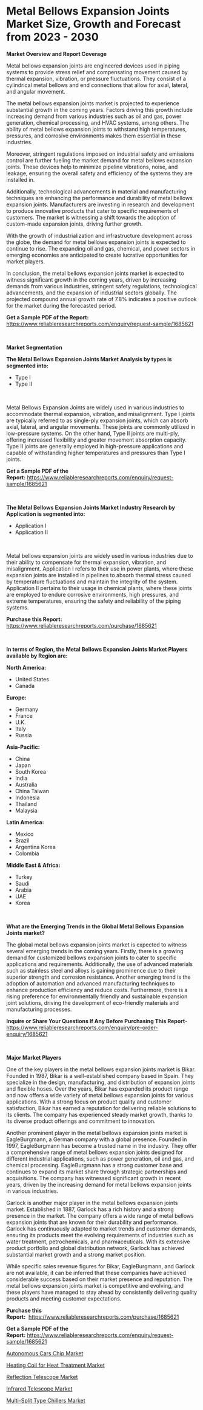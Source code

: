 <p><h1>Metal Bellows Expansion Joints Market Size, Growth and Forecast from 2023 - 2030</h1></p><p><strong>Market Overview and Report Coverage</strong></p>
<p><p>Metal bellows expansion joints are engineered devices used in piping systems to provide stress relief and compensating movement caused by thermal expansion, vibration, or pressure fluctuations. They consist of a cylindrical metal bellows and end connections that allow for axial, lateral, and angular movement.</p><p>The metal bellows expansion joints market is projected to experience substantial growth in the coming years. Factors driving this growth include increasing demand from various industries such as oil and gas, power generation, chemical processing, and HVAC systems, among others. The ability of metal bellows expansion joints to withstand high temperatures, pressures, and corrosive environments makes them essential in these industries.</p><p>Moreover, stringent regulations imposed on industrial safety and emissions control are further fueling the market demand for metal bellows expansion joints. These devices help to minimize pipeline vibrations, noise, and leakage, ensuring the overall safety and efficiency of the systems they are installed in.</p><p>Additionally, technological advancements in material and manufacturing techniques are enhancing the performance and durability of metal bellows expansion joints. Manufacturers are investing in research and development to produce innovative products that cater to specific requirements of customers. The market is witnessing a shift towards the adoption of custom-made expansion joints, driving further growth.</p><p>With the growth of industrialization and infrastructure development across the globe, the demand for metal bellows expansion joints is expected to continue to rise. The expanding oil and gas, chemical, and power sectors in emerging economies are anticipated to create lucrative opportunities for market players.</p><p>In conclusion, the metal bellows expansion joints market is expected to witness significant growth in the coming years, driven by increasing demands from various industries, stringent safety regulations, technological advancements, and the expansion of industrial sectors globally. The projected compound annual growth rate of 7.8% indicates a positive outlook for the market during the forecasted period.</p></p>
<p><strong>Get a Sample PDF of the Report:</strong> <a href="https://www.reliableresearchreports.com/enquiry/request-sample/1685621">https://www.reliableresearchreports.com/enquiry/request-sample/1685621</a></p>
<p>&nbsp;</p>
<p><strong>Market Segmentation</strong></p>
<p><strong>The Metal Bellows Expansion Joints Market Analysis by types is segmented into:</strong></p>
<p><ul><li>Type I</li><li>Type II</li></ul></p>
<p>&nbsp;</p>
<p><p>Metal Bellows Expansion Joints are widely used in various industries to accommodate thermal expansion, vibration, and misalignment. Type I joints are typically referred to as single-ply expansion joints, which can absorb axial, lateral, and angular movements. These joints are commonly utilized in low-pressure systems. On the other hand, Type II joints are multi-ply, offering increased flexibility and greater movement absorption capacity. Type II joints are generally employed in high-pressure applications and capable of withstanding higher temperatures and pressures than Type I joints.</p></p>
<p><strong>Get a Sample PDF of the Report:</strong>&nbsp;<a href="https://www.reliableresearchreports.com/enquiry/request-sample/1685621">https://www.reliableresearchreports.com/enquiry/request-sample/1685621</a></p>
<p>&nbsp;</p>
<p><strong>The Metal Bellows Expansion Joints Market Industry Research by Application is segmented into:</strong></p>
<p><ul><li>Application I</li><li>Application II</li></ul></p>
<p>&nbsp;</p>
<p><p>Metal bellows expansion joints are widely used in various industries due to their ability to compensate for thermal expansion, vibration, and misalignment. Application I refers to their use in power plants, where these expansion joints are installed in pipelines to absorb thermal stress caused by temperature fluctuations and maintain the integrity of the system. Application II pertains to their usage in chemical plants, where these joints are employed to endure corrosive environments, high pressures, and extreme temperatures, ensuring the safety and reliability of the piping systems.</p></p>
<p><strong>Purchase this Report:</strong>&nbsp; <a href="https://www.reliableresearchreports.com/purchase/1685621">https://www.reliableresearchreports.com/purchase/1685621</a></p>
<p>&nbsp;</p>
<p><strong>In terms of Region, the Metal Bellows Expansion Joints Market Players available by Region are:</strong></p>
<p>
    <p> <strong> North America: </strong>
        <ul>
            <li>United States</li>
            <li>Canada</li>
        </ul>
        </p> 
    <p> <strong> Europe: </strong>
        <ul>
            <li>Germany</li>
            <li>France</li>
            <li>U.K.</li>
            <li>Italy</li>
            <li>Russia</li>
        </ul>
        </p> 
    <p> <strong> Asia-Pacific: </strong>
        <ul>
            <li>China</li>
            <li>Japan</li>
            <li>South Korea</li>
            <li>India</li>
            <li>Australia</li>
            <li>China Taiwan</li>
            <li>Indonesia</li>
            <li>Thailand</li>
            <li>Malaysia</li>
        </ul>
        </p> 
    <p> <strong> Latin America: </strong>
        <ul>
            <li>Mexico</li>
            <li>Brazil</li>
            <li>Argentina Korea</li>
            <li>Colombia</li>
        </ul>
        </p> 
    <p> <strong> Middle East & Africa: </strong>
        <ul>
            <li>Turkey</li>
            <li>Saudi</li>
            <li>Arabia</li>
            <li>UAE</li>
            <li>Korea</li>
        </ul>
    </p>
    </p>
<p>&nbsp;</p>
<p><strong>What are the Emerging Trends in the Global Metal Bellows Expansion Joints market?</strong></p>
<p><p>The global metal bellows expansion joints market is expected to witness several emerging trends in the coming years. Firstly, there is a growing demand for customized bellows expansion joints to cater to specific applications and requirements. Additionally, the use of advanced materials such as stainless steel and alloys is gaining prominence due to their superior strength and corrosion resistance. Another emerging trend is the adoption of automation and advanced manufacturing techniques to enhance production efficiency and reduce costs. Furthermore, there is a rising preference for environmentally friendly and sustainable expansion joint solutions, driving the development of eco-friendly materials and manufacturing processes.</p></p>
<p><strong>Inquire or Share Your Questions If Any Before Purchasing This Report</strong>- <a href="https://www.reliableresearchreports.com/enquiry/pre-order-enquiry/1685621">https://www.reliableresearchreports.com/enquiry/pre-order-enquiry/1685621</a></p>
<p>&nbsp;</p>
<p><strong>Major Market Players</strong></p>
<p><p>One of the key players in the metal bellows expansion joints market is Bikar. Founded in 1987, Bikar is a well-established company based in Spain. They specialize in the design, manufacturing, and distribution of expansion joints and flexible hoses. Over the years, Bikar has expanded its product range and now offers a wide variety of metal bellows expansion joints for various applications. With a strong focus on product quality and customer satisfaction, Bikar has earned a reputation for delivering reliable solutions to its clients. The company has experienced steady market growth, thanks to its diverse product offerings and commitment to innovation.</p><p>Another prominent player in the metal bellows expansion joints market is EagleBurgmann, a German company with a global presence. Founded in 1997, EagleBurgmann has become a trusted name in the industry. They offer a comprehensive range of metal bellows expansion joints designed for different industrial applications, such as power generation, oil and gas, and chemical processing. EagleBurgmann has a strong customer base and continues to expand its market share through strategic partnerships and acquisitions. The company has witnessed significant growth in recent years, driven by the increasing demand for metal bellows expansion joints in various industries.</p><p>Garlock is another major player in the metal bellows expansion joints market. Established in 1887, Garlock has a rich history and a strong presence in the market. The company offers a wide range of metal bellows expansion joints that are known for their durability and performance. Garlock has continuously adapted to market trends and customer demands, ensuring its products meet the evolving requirements of industries such as water treatment, petrochemicals, and pharmaceuticals. With its extensive product portfolio and global distribution network, Garlock has achieved substantial market growth and a strong market position.</p><p>While specific sales revenue figures for Bikar, EagleBurgmann, and Garlock are not available, it can be inferred that these companies have achieved considerable success based on their market presence and reputation. The metal bellows expansion joints market is competitive and evolving, and these players have managed to stay ahead by consistently delivering quality products and meeting customer expectations.</p></p>
<p><strong>Purchase this Report:</strong>&nbsp;&nbsp;<a href="https://www.reliableresearchreports.com/purchase/1685621">https://www.reliableresearchreports.com/purchase/1685621</a></p>
<p></p>
<p><strong>Get a Sample PDF of the Report:</strong>&nbsp;<a href="https://www.reliableresearchreports.com/enquiry/request-sample/1685621">https://www.reliableresearchreports.com/enquiry/request-sample/1685621</a></p>
<p><p><a href="https://www.linkedin.com/pulse/autonomous-cars-chip-market-size-share-global-analysis/">Autonomous Cars Chip Market</a></p><p><a href="https://www.linkedin.com/pulse/heating-coil-heat-treatment-market-research-report-provides/">Heating Coil for Heat Treatment Market</a></p><p><a href="https://medium.com/@elvirabogdani08/reflection-telescope-market-size-growth-forecast-2023-2030-5e2d33ce6c88">Reflection Telescope Market</a></p><p><a href="https://medium.com/@entelaloshi55/infrared-telescope-market-size-growth-forecast-2023-2030-3747c98b84a7">Infrared Telescope Market</a></p><p><a href="https://www.linkedin.com/pulse/multi-split-type-chillers-market-research-report-unlocks/">Multi-Split Type Chillers Market</a></p></p>